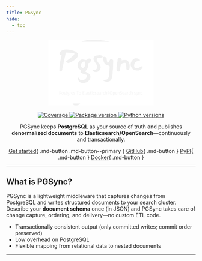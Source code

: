 ```yaml
---
title: PGSync
hide:
  - toc
---
```


<p align="center">
  <a href="https://pgsync.com">
    <img src="assets/images/logo-no-background.svg" alt="PGSync" width="280">
  </a>
</p>

<p align="center">
  <a href="https://codecov.io/gh/toluaina/pgsync" target="_blank">
    <img src="https://codecov.io/gh/toluaina/pgsync/branch/main/graph/badge.svg?token=cvQzYkz6CV" alt="Coverage">
  </a>
  <a href="https://badge.fury.io/py/pgsync" target="_blank">
    <img src="https://badge.fury.io/py/pgsync.svg" alt="Package version">
  </a>
  <a href="https://pypi.org/project/pgsync/" target="_blank">
    <img src="https://img.shields.io/pypi/pyversions/pgsync" alt="Python versions">
  </a>
</p>

<div align="center" markdown>

PGSync keeps **PostgreSQL** as your source of truth and publishes **denormalized documents** to **Elasticsearch/OpenSearch**—continuously and transactionally.

[Get started](getting-started/installation.md){ .md-button .md-button--primary }
[GitHub](https://github.com/toluaina/pgsync){ .md-button }
[PyPI](https://pypi.org/project/pgsync/){ .md-button }
[Docker](https://hub.docker.com/r/toluaina1/pgsync){ .md-button }

</div>

---

## What is PGSync?

PGSync is a lightweight middleware that captures changes from PostgreSQL and writes structured documents to your search cluster. Describe your **document schema** once (in JSON) and PGSync takes care of change capture, ordering, and delivery—no custom ETL code.

- Transactionally consistent output (only committed writes; commit order preserved)
- Low overhead on PostgreSQL
- Flexible mapping from relational data to nested documents

---
